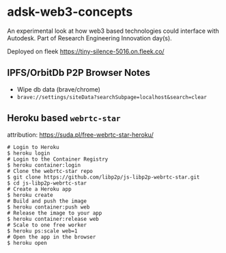 # adsk-web3-concepts
An experimental look at how web3 based technologies could interface with Autodesk. Part of Research Engineering Innovation day(s).

Deployed on fleek https://tiny-silence-5016.on.fleek.co/

## IPFS/OrbitDb P2P Browser Notes
- Wipe db data (brave/chrome)
- `brave://settings/siteData?searchSubpage=localhost&search=clear`

## Heroku based `webrtc-star`
attribution: https://suda.pl/free-webrtc-star-heroku/
  
```shell
# Login to Heroku
$ heroku login
# Login to the Container Registry
$ heroku container:login
# Clone the webrtc-star repo
$ git clone https://github.com/libp2p/js-libp2p-webrtc-star.git
$ cd js-libp2p-webrtc-star
# Create a Heroku app
$ heroku create
# Build and push the image
$ heroku container:push web
# Release the image to your app
$ heroku container:release web
# Scale to one free worker
$ heroku ps:scale web=1
# Open the app in the browser
$ heroku open
```
